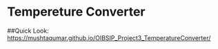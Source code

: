 # Tempereture Converter
##Quick Look: https://mushtaqumar.github.io/OIBSIP_Project3_TemperatureConverter/
